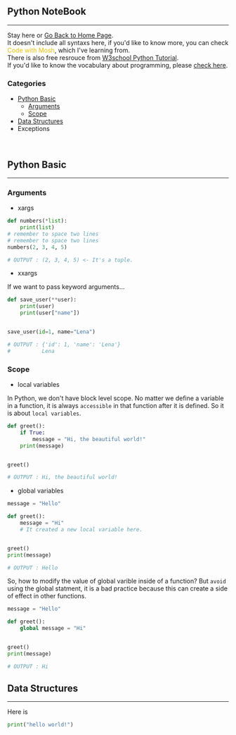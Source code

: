 <style>
.highlight1{
    color: #EAC100 !important;
}
.highlight2{
    color: #AFAF61;
}
.comingsoon{
    color: red;
}
</style>

## Python NoteBook
---

Stay here or [Go Back to Home Page](../index.md).<br/>
It doesn't include all syntaxs here, if you'd like to know more, you can check <a herf="https://codewithmosh.com/" class="highlight1">Code with Mosh</a>, which I've learning from.<br/>
There is also free resrouce from [W3school Python Tutorial](https://www.w3schools.com/python/).<br/>
If you'd like to know the vocabulary about programming, please [check here](https://hackmd.io/@s4y0wTjhTAipbBv-m9yryg/rJTNZBXaH).

### Categories
* [Python Basic](#python-basic)
  * [Arguments](#arguments)
  * [Scope](#scope)
* [Data Structures](#data-structures)
* Exceptions

<br/>

## Python Basic
---

### Arguments
* xargs
  
```python
def numbers(*list):
    print(list)
# remember to space two lines
# remember to space two lines
numbers(2, 3, 4, 5)

# OUTPUT : (2, 3, 4, 5) <- It's a tuple.
```
* xxargs

If we want to pass keyword arguments...
```python
def save_user(**user):
    print(user)
    print(user["name"])


save_user(id=1, name="Lena")

# OUTPUT : {'id': 1, 'name': 'Lena'}
#          Lena
```

### Scope
* local variables

In Python, we don't have block level scope. No matter we define a variable in a function,
it is always `accessible` in that function after it is defined. So it is about `local variables`.
```python
def greet():
    if True:
        message = "Hi, the beautiful world!"
    print(message)


greet()

# OUTPUT : Hi, the beautiful world!
```

* global variables

```python
message = "Hello"

def greet():
    message = "Hi" 
    # It created a new local variable here.


greet()
print(message)

# OUTPUT : Hello
```
So, how to modify the value of global varible inside of a function? But `avoid` using the global
statment, it is a bad practice because this can create a side of effect in other functions.
```python
message = "Hello"

def greet():
    global message = "Hi"


greet()
print(message)

# OUTPUT : Hi
```
## Data Structures
---

Here is 

```python
print("hello world!")
```
